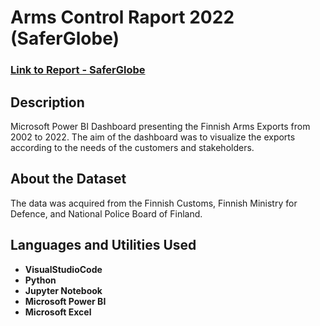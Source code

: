 <h1>Arms Control Raport 2022 (SaferGlobe)</h1>

 ### [Link to Report - SaferGlobe](https://saferglobe.fi/asevalvontaraportti/)

<h2>Description</h2>
Microsoft Power BI Dashboard presenting the Finnish Arms Exports from 2002 to 2022. The aim of the dashboard was to visualize the exports according to the needs of the customers and stakeholders.
<br />

<h2>About the Dataset</h2>
The data was acquired from the Finnish Customs, Finnish Ministry for Defence, and National Police Board of Finland.

<h2>Languages and Utilities Used</h2>

- <b>VisualStudioCode</b> 
- <b>Python</b>
- <b>Jupyter Notebook</b>
- <b>Microsoft Power BI</b>
- <b>Microsoft Excel</b>
